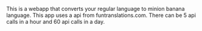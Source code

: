 This is a webapp that converts your regular language to minion banana language. This app uses a api from funtranslations.com. There can be 5 api calls in a hour and 60 api calls in a day.  
